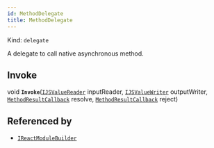 ```yaml
---
id: MethodDelegate
title: MethodDelegate
---
```


Kind: `delegate`

A delegate to call native asynchronous method.

## Invoke
void **`Invoke`**([`IJSValueReader`](IJSValueReader) inputReader, [`IJSValueWriter`](IJSValueWriter) outputWriter, [`MethodResultCallback`](MethodResultCallback) resolve, [`MethodResultCallback`](MethodResultCallback) reject)





## Referenced by
- [`IReactModuleBuilder`](IReactModuleBuilder)
